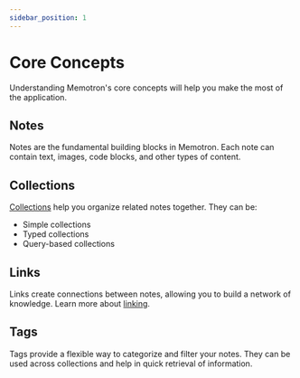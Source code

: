```yaml
---
sidebar_position: 1
---
```


# Core Concepts

Understanding Memotron's core concepts will help you make the most of the application.

## Notes

Notes are the fundamental building blocks in Memotron. Each note can contain text, images, code blocks, and other types of content.

## Collections

[Collections](../features/collections.md) help you organize related notes together. They can be:
- Simple collections
- Typed collections
- Query-based collections

## Links

Links create connections between notes, allowing you to build a network of knowledge. Learn more about [linking](../features/linking.md).

## Tags

Tags provide a flexible way to categorize and filter your notes. They can be used across collections and help in quick retrieval of information. 